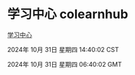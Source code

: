# 学习中心 colearnhub
[学习中心](http://219.139.197.74:56308/colearnhub/)

2024年 10月 31日 星期四 14:40:02 CST

2024年 10月 31日 星期四 06:40:02 GMT
